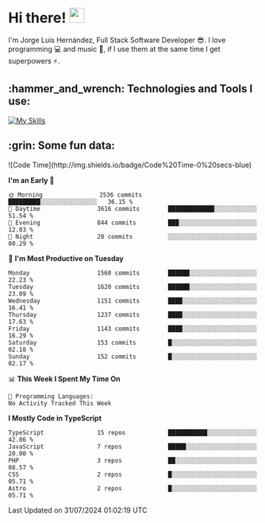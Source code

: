<h1 align="left">
 <abc>
  <br>Hi there! <img src="https://user-images.githubusercontent.com/42378118/110234147-e3259600-7f4e-11eb-95be-0c4047144dea.gif" width="30"><br>
 </abc>
</h1>

I'm Jorge Luis Hernández, Full Stack Software Developer :sunglasses:. I love programming :computer: and music :musical_score:, if I use them at the same time I get superpowers :zap:. 


<h2 align="left">:hammer_and_wrench: Technologies and Tools I use:</h2>

[![My Skills](https://skillicons.dev/icons?i=js,ts,html,css,py,vue,react,next,nest,postgres,mysql)](https://skillicons.dev)

<h2 align="left">:grin: Some fun data:</h2>
<!--START_SECTION:waka-->
![Code Time](http://img.shields.io/badge/Code%20Time-0%20secs-blue)

**I'm an Early 🐤** 

```text
🌞 Morning                2536 commits        █████████░░░░░░░░░░░░░░░░   36.15 % 
🌆 Daytime                3616 commits        █████████████░░░░░░░░░░░░   51.54 % 
🌃 Evening                844 commits         ███░░░░░░░░░░░░░░░░░░░░░░   12.03 % 
🌙 Night                  20 commits          ░░░░░░░░░░░░░░░░░░░░░░░░░   00.29 % 
```
📅 **I'm Most Productive on Tuesday** 

```text
Monday                   1560 commits        ██████░░░░░░░░░░░░░░░░░░░   22.23 % 
Tuesday                  1620 commits        ██████░░░░░░░░░░░░░░░░░░░   23.09 % 
Wednesday                1151 commits        ████░░░░░░░░░░░░░░░░░░░░░   16.41 % 
Thursday                 1237 commits        ████░░░░░░░░░░░░░░░░░░░░░   17.63 % 
Friday                   1143 commits        ████░░░░░░░░░░░░░░░░░░░░░   16.29 % 
Saturday                 153 commits         █░░░░░░░░░░░░░░░░░░░░░░░░   02.18 % 
Sunday                   152 commits         █░░░░░░░░░░░░░░░░░░░░░░░░   02.17 % 
```


📊 **This Week I Spent My Time On** 

```text
💬 Programming Languages: 
No Activity Tracked This Week
```

**I Mostly Code in TypeScript** 

```text
TypeScript               15 repos            ███████████░░░░░░░░░░░░░░   42.86 % 
JavaScript               7 repos             █████░░░░░░░░░░░░░░░░░░░░   20.00 % 
PHP                      3 repos             ██░░░░░░░░░░░░░░░░░░░░░░░   08.57 % 
CSS                      2 repos             █░░░░░░░░░░░░░░░░░░░░░░░░   05.71 % 
Astro                    2 repos             █░░░░░░░░░░░░░░░░░░░░░░░░   05.71 % 
```




 Last Updated on 31/07/2024 01:02:19 UTC
<!--END_SECTION:waka-->
